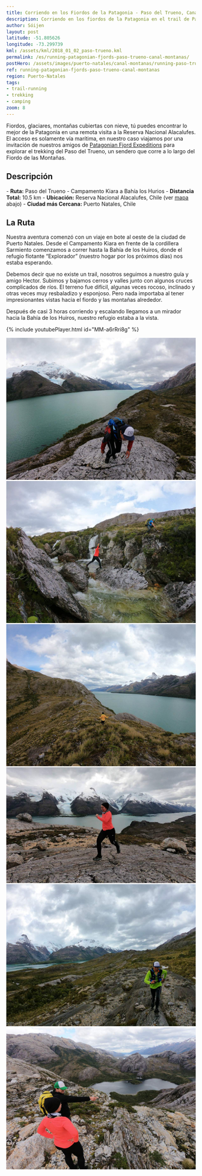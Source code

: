 ```yaml
---
title: Corriendo en los Fiordos de la Patagonia - Paso del Trueno, Canal de las Montañas
description: Corriendo en los fiordos de la Patagonia en el trail de Paso del Trueno junto a nuestros amigos de Patagonian Fjord Expeditions.
author: Sóijen
layout: post
latitude: -51.805626
longitude: -73.299739
kml: /assets/kml/2018_01_02_paso-trueno.kml
permalink: /es/running-patagonian-fjords-paso-trueno-canal-montanas/
postHero: /assets/images/puerto-natales/canal-montanas/running-paso-trueno.jpg
ref: running-patagonian-fjords-paso-trueno-canal-montanas
region: Puerto-Natales
tags:
- trail-running
- trekking
- camping
zoom: 8
---
```


Fiordos, glaciares, montañas cubiertas con nieve,  tú puedes encontrar lo mejor de la Patagonia en una remota visita a la Reserva Nacional Alacalufes. El acceso es solamente vía marítima, en nuestro caso viajamos por una invitación de nuestros amigos de <a href="http://www.patagonianfjords.com/" target="_blank">Patagonian Fjord Expeditions</a> para explorar el trekking del Paso del Trueno, un sendero que corre a lo largo del Fiordo de las Montañas.

<h2>Descripción</h2>
- <strong>Ruta:</strong> Paso del Trueno - Campamento Kiara a Bahía los Hurios
- <strong>Distancia Total:</strong> 10.5 km
- <strong>Ubicación:</strong> Reserva Nacional Alacalufes, Chile (ver <a href="#map">mapa</a> abajo)
- <strong>Ciudad más Cercana:</strong> Puerto Natales, Chile

<h2>La Ruta</h2>

Nuestra aventura comenzó con un viaje en bote al oeste de la ciudad de Puerto Natales. Desde el Campamento Kiara en frente de la cordillera Sarmiento comenzamos a correr hasta la Bahía de los Huiros, donde el refugio flotante “Explorador” (nuestro hogar por los próximos días) nos estaba esperando.

Debemos decir que no existe un trail, nosotros seguimos a nuestro guía y amigo Hector. Subimos y bajamos cerros y valles junto con algunos cruces complicados de ríos. El terreno fue difícil, algunas veces rocoso, inclinado y otras veces muy resbaladizo y esponjoso. Pero nada importaba al tener impresionantes vistas hacia el fiordo y las montañas alrededor.

Después de casi 3 horas corriendo y escalando llegamos a un mirador hacia la Bahía de los Huiros, nuestro refugio estaba a la vista.


{% include youtubePlayer.html id="MM-a6rRri8g" %}

<img src="/assets/images/puerto-natales/canal-montanas/paso-trueno-glaciar.jpg" alt="Trekking Paso Trueno Canal de Montanas">
<div class="img-caption"></div>
<img src="/assets/images/puerto-natales/canal-montanas/paso-trueno-river.jpg" alt="Trekking Paso Trueno Canal de Montanas">
<div class="img-caption"></div>
<img src="/assets/images/puerto-natales/canal-montanas/paso-trueno.jpg" alt="Trekking Paso Trueno Canal de Montanas">
<div class="img-caption"></div>
<img src="/assets/images/puerto-natales/canal-montanas/running-paso-trueno-glaciar.jpg" alt="Trekking Paso Trueno Canal de Montanas">
<div class="img-caption"></div>
<img src="/assets/images/puerto-natales/canal-montanas/run-paso-trueno.jpg" alt="Trekking Paso Trueno Canal de Montanas">
<div class="img-caption"></div>
<img src="/assets/images/puerto-natales/canal-montanas/bahia-los-hurios.jpg" alt="Trekking Paso Trueno Canal de Montanas">
<div class="img-caption"></div>
